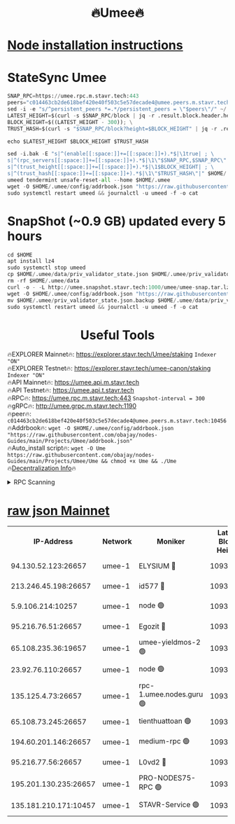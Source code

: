 <h1 align="center"> 🔥Umee🔥</h1>


[Node installation instructions](https://github.com/obajay/nodes-Guides/tree/main/Projects/Umee)
=
# StateSync Umee
```python
SNAP_RPC=https://umee.rpc.m.stavr.tech:443
peers="c014463cb2de618bef420e40f503c5e57decade4@umee.peers.m.stavr.tech:10456"
sed -i -e "s/^persistent_peers *=.*/persistent_peers = \"$peers\"/" ~/.umee/config/config.toml
LATEST_HEIGHT=$(curl -s $SNAP_RPC/block | jq -r .result.block.header.height); \
BLOCK_HEIGHT=$((LATEST_HEIGHT - 300)); \
TRUST_HASH=$(curl -s "$SNAP_RPC/block?height=$BLOCK_HEIGHT" | jq -r .result.block_id.hash)

echo $LATEST_HEIGHT $BLOCK_HEIGHT $TRUST_HASH

sed -i.bak -E "s|^(enable[[:space:]]+=[[:space:]]+).*$|\1true| ; \
s|^(rpc_servers[[:space:]]+=[[:space:]]+).*$|\1\"$SNAP_RPC,$SNAP_RPC\"| ; \
s|^(trust_height[[:space:]]+=[[:space:]]+).*$|\1$BLOCK_HEIGHT| ; \
s|^(trust_hash[[:space:]]+=[[:space:]]+).*$|\1\"$TRUST_HASH\"|" $HOME/.umee/config/config.toml
umeed tendermint unsafe-reset-all --home $HOME/.umee
wget -O $HOME/.umee/config/addrbook.json "https://raw.githubusercontent.com/obajay/nodes-Guides/main/Projects/Umee/addrbook.json"
sudo systemctl restart umeed && journalctl -u umeed -f -o cat
```
# SnapShot (~0.9 GB) updated every 5 hours
```python
cd $HOME
apt install lz4
sudo systemctl stop umeed
cp $HOME/.umee/data/priv_validator_state.json $HOME/.umee/priv_validator_state.json.backup
rm -rf $HOME/.umee/data
curl -o - -L http://umee.snapshot.stavr.tech:1000/umee/umee-snap.tar.lz4 | lz4 -c -d - | tar -x -C $HOME/.umee --strip-components 2
wget -O $HOME/.umee/config/addrbook.json "https://raw.githubusercontent.com/obajay/nodes-Guides/main/Projects/Umee/addrbook.json"
mv $HOME/.umee/priv_validator_state.json.backup $HOME/.umee/data/priv_validator_state.json
sudo systemctl restart umeed && journalctl -u umeed -f -o cat
```
 <h1 align="center"> Useful Tools</h1>

🔥EXPLORER Mainnet🔥:      https://explorer.stavr.tech/Umee/staking             `Indexer "ON"` \
🔥EXPLORER Testnet🔥:        https://explorer.stavr.tech/umee-canon/staking      `Indexer "ON"` \
🔥API Mainnet🔥:                   https://umee.api.m.stavr.tech \
🔥API Testnet🔥:                     https://umee.api.t.stavr.tech \
🔥RPC🔥:                           https://umee.rpc.m.stavr.tech:443                     `Snapshot-interval = 300` \
🔥gRPC🔥:                              http://umee.grpc.m.stavr.tech:1190 \
🔥peer🔥:                     `c014463cb2de618bef420e40f503c5e57decade4@umee.peers.m.stavr.tech:10456` \
🔥Addrbook🔥:    ```wget -O $HOME/.umee/config/addrbook.json "https://raw.githubusercontent.com/obajay/nodes-Guides/main/Projects/Umee/addrbook.json"``` \
🔥Auto_install script🔥: ```wget -O Ume https://raw.githubusercontent.com/obajay/nodes-Guides/main/Projects/Umee/Ume && chmod +x Ume && ./Ume``` \
🔥[Decentralization Info](https://github.com/obajay/StateSync-snapshots/tree/main/Projects/Umee/Decentralization)🔥

<details>
<summary>RPC Scanning</summary>

<h2 align="center"> We scan nodes in real time every 4 hours. And we provide the final result of RPC endpoints.
We cannot influence the operation of these nodes in any way. </h2>


```python
If Voting Power is higher than 0 --> then the Node is a validator of the network and may be subject to attack and be a potential threat to the chain.
```
```python
We marked such validators with a red symbol
```

</details>

[raw json Mainnet](https://rpc-check.umeem.stavr.tech/umeem/rpc-umeem-result.json)
=



<table><tr><th>IP-Address</th><th>Network</th><th>Moniker</th><th>Latest Block Height</th><th>Earliest Block Height</th><th>Catching Up</th><th>Tx Index</th><th>Voting Power</th><th>Scan Time</th></tr><tr><td>94.130.52.123:26657</td><td>umee-1</td><td>ELYSIUM 🔴</td><td>10934442</td><td>3216011</td><td>False</td><td>on</td><td>23171290</td><td>2024-03-09T00:21:13.268633251UTC</td></tr><tr><td>213.246.45.198:26657</td><td>umee-1</td><td>id577 🔴</td><td>10934411</td><td>7100001</td><td>False</td><td>on</td><td>35124365</td><td>2024-03-09T00:18:14.275433283UTC</td></tr><tr><td>5.9.106.214:10257</td><td>umee-1</td><td>node 🟢</td><td>10934433</td><td>7942001</td><td>False</td><td>on</td><td>0</td><td>2024-03-09T00:20:22.901883928UTC</td></tr><tr><td>95.216.76.51:26657</td><td>umee-1</td><td>Egozit 🔴</td><td>10934442</td><td>8262001</td><td>False</td><td>off</td><td>38718082</td><td>2024-03-09T00:21:13.000836148UTC</td></tr><tr><td>65.108.235.36:19657</td><td>umee-1</td><td>umee-yieldmos-2 🟢</td><td>10934397</td><td>9575548</td><td>False</td><td>on</td><td>0</td><td>2024-03-09T00:16:50.560375631UTC</td></tr><tr><td>23.92.76.110:26657</td><td>umee-1</td><td>node 🟢</td><td>10934463</td><td>10526001</td><td>False</td><td>on</td><td>0</td><td>2024-03-09T00:23:21.954118620UTC</td></tr><tr><td>135.125.4.73:26657</td><td>umee-1</td><td>rpc-1.umee.nodes.guru 🟢</td><td>10934442</td><td>10691018</td><td>False</td><td>on</td><td>0</td><td>2024-03-09T00:21:13.491230057UTC</td></tr><tr><td>65.108.73.245:26657</td><td>umee-1</td><td>tienthuattoan 🟢</td><td>10934420</td><td>10787155</td><td>False</td><td>on</td><td>0</td><td>2024-03-09T00:19:09.202732971UTC</td></tr><tr><td>194.60.201.146:26657</td><td>umee-1</td><td>medium-rpc 🟢</td><td>10934413</td><td>10823243</td><td>False</td><td>on</td><td>0</td><td>2024-03-09T00:18:27.720431757UTC</td></tr><tr><td>95.216.77.56:26657</td><td>umee-1</td><td>L0vd2 🔴</td><td>10934453</td><td>10834453</td><td>False</td><td>off</td><td>38461164</td><td>2024-03-09T00:22:18.192324663UTC</td></tr><tr><td>195.201.130.235:26657</td><td>umee-1</td><td>PRO-NODES75-RPC 🟢</td><td>10934431</td><td>10881705</td><td>False</td><td>on</td><td>0</td><td>2024-03-09T00:20:12.442779533UTC</td></tr><tr><td>135.181.210.171:10457</td><td>umee-1</td><td>STAVR-Service 🟢</td><td>10934445</td><td>10933001</td><td>False</td><td>on</td><td>0</td><td>2024-03-09T00:21:32.696208819UTC</td></tr></table>

